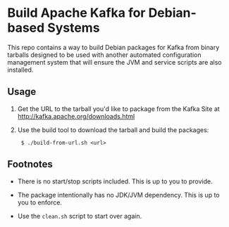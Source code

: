 # Build Apache Kafka for Debian-based Systems 

This repo contains a way to build Debian packages for Kafka from binary tarballs
designed to be used with another automated configuration management system that
will ensure the JVM and service scripts are also installed.

## Usage

1. Get the URL to the tarball you'd like to package from the Kafka Site at
   http://kafka.apache.org/downloads.html

2. Use the build tool to download the tarball and build the packages:

        $ ./build-from-url.sh <url>

## Footnotes

* There is no start/stop scripts included. This is up to you to provide.

* The package intentionally has no JDK/JVM dependency. This is up to you
  to enforce.

* Use the ```clean.sh``` script to start over again.
